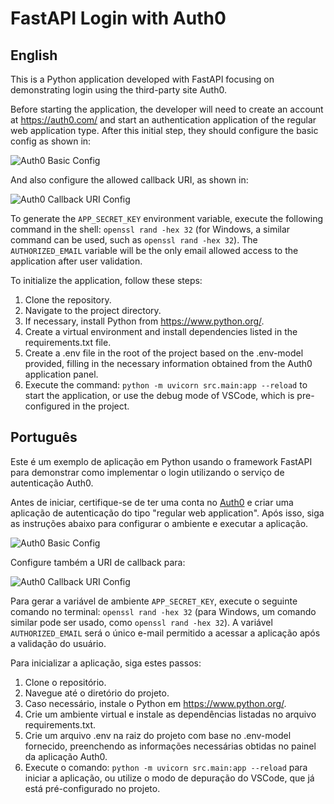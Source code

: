 # FastAPI Login with Auth0

## English

This is a Python application developed with FastAPI focusing on demonstrating login using the third-party site Auth0.

Before starting the application, the developer will need to create an account at https://auth0.com/ and start an authentication application of the regular web application type. After this initial step, they should configure the basic config as shown in:

![Auth0 Basic Config](https://github.com/ma_bittar/auth0_example/blob/master/asset/auth0_basic.jpg?raw=true)

And also configure the allowed callback URI, as shown in:

![Auth0 Callback URI Config](https://github.com/ma_bittar/auth0_example/blob/master/asset/auth0_config.png)

To generate the `APP_SECRET_KEY` environment variable, execute the following command in the shell: `openssl rand -hex 32` (for Windows, a similar command can be used, such as `openssl rand -hex 32`). The `AUTHORIZED_EMAIL` variable will be the only email allowed access to the application after user validation.

To initialize the application, follow these steps:

1. Clone the repository.
2. Navigate to the project directory.
3. If necessary, install Python from https://www.python.org/.
4. Create a virtual environment and install dependencies listed in the requirements.txt file.
5. Create a .env file in the root of the project based on the .env-model provided, filling in the necessary information obtained from the Auth0 application panel.
6. Execute the command: `python -m uvicorn src.main:app --reload` to start the application, or use the debug mode of VSCode, which is pre-configured in the project.

## Português

Este é um exemplo de aplicação em Python usando o framework FastAPI para demonstrar como implementar o login utilizando o serviço de autenticação Auth0.

Antes de iniciar, certifique-se de ter uma conta no [Auth0](https://auth0.com/) e criar uma aplicação de autenticação do tipo "regular web application". Após isso, siga as instruções abaixo para configurar o ambiente e executar a aplicação.

![Auth0 Basic Config](https://github.com/ma_bittar/auth0_example/blob/master/asset/auth0_basic.jpg?raw=true)

Configure também a URI de callback para:

![Auth0 Callback URI Config](https://github.com/ma_bittar/auth0_example/blob/master/asset/auth0_config.png)

Para gerar a variável de ambiente `APP_SECRET_KEY`, execute o seguinte comando no terminal: `openssl rand -hex 32` (para Windows, um comando similar pode ser usado, como `openssl rand -hex 32`). A variável `AUTHORIZED_EMAIL` será o único e-mail permitido a acessar a aplicação após a validação do usuário.

Para inicializar a aplicação, siga estes passos:

1. Clone o repositório.
2. Navegue até o diretório do projeto.
3. Caso necessário, instale o Python em https://www.python.org/.
4. Crie um ambiente virtual e instale as dependências listadas no arquivo requirements.txt.
5. Crie um arquivo .env na raiz do projeto com base no .env-model fornecido, preenchendo as informações necessárias obtidas no painel da aplicação Auth0.
6. Execute o comando: `python -m uvicorn src.main:app --reload` para iniciar a aplicação, ou utilize o modo de depuração do VSCode, que já está pré-configurado no projeto.
